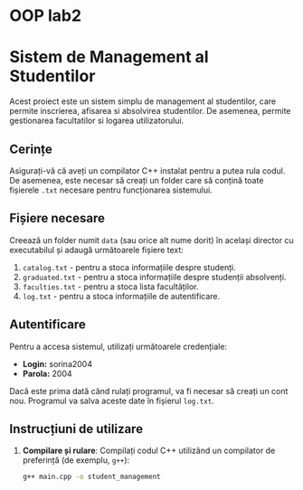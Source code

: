 # OOP lab2

# Sistem de Management al Studentilor

Acest proiect este un sistem simplu de management al studentilor, care permite inscrierea, afisarea si absolvirea studentilor. De asemenea, permite gestionarea facultatilor si logarea utilizatorului.

## Cerințe

Asigurați-vă că aveți un compilator C++ instalat pentru a putea rula codul. De asemenea, este necesar să creați un folder care să conțină toate fișierele `.txt` necesare pentru funcționarea sistemului.

## Fișiere necesare

Creează un folder numit `data` (sau orice alt nume dorit) în același director cu executabilul și adaugă următoarele fișiere text:

1. `catalog.txt` - pentru a stoca informațiile despre studenți.
2. `graduated.txt` - pentru a stoca informațiile despre studenții absolvenți.
3. `faculties.txt` - pentru a stoca lista facultăților.
4. `log.txt` - pentru a stoca informațiile de autentificare.

## Autentificare

Pentru a accesa sistemul, utilizați următoarele credențiale:

- **Login:** sorina2004
- **Parola:** 2004

Dacă este prima dată când rulați programul, va fi necesar să creați un cont nou. Programul va salva aceste date în fișierul `log.txt`.

## Instrucțiuni de utilizare

1. **Compilare și rulare**: Compilați codul C++ utilizând un compilator de preferință (de exemplu, `g++`):
   ```bash
   g++ main.cpp -o student_management
